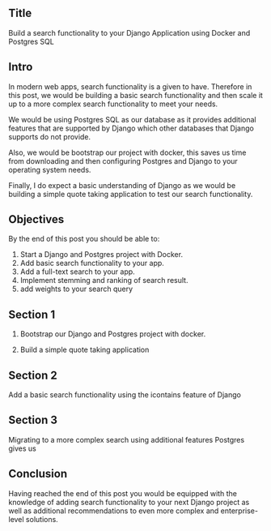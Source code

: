 ## Title

Build a search functionality to your Django Application using Docker and Postgres SQL


## Intro

In modern web apps, search functionality is a given to have. Therefore in this post, we would be building a basic search functionality and then scale it up to a more complex search functionality to meet your needs. 

We would be using Postgres SQL as our database as it provides additional features that are supported by Django which other databases that Django supports do not provide.

Also, we would be bootstrap our project with docker, this saves us time from downloading and then configuring Postgres and Django to your operating system needs.

Finally, I do expect a basic understanding of Django as we would be building a simple quote taking application to test our search functionality.


## Objectives

By the end of this post you should be able to:

1. Start a Django and Postgres project with Docker.
2. Add basic search functionality to your app.
3. Add a full-text search to your app.
4. Implement stemming and ranking of search result.
5. add weights to your search query


## Section 1 

1. Bootstrap our Django and Postgres project with docker.

2. Build a simple quote taking application


## Section 2

Add a basic search functionality using the icontains feature of Django


## Section 3

Migrating to a more complex search using additional features Postgres gives us


## Conclusion 

Having reached the end of this post you would be equipped with the knowledge of adding search functionality to your next Django project as well as additional recommendations to even more complex and enterprise-level solutions.
